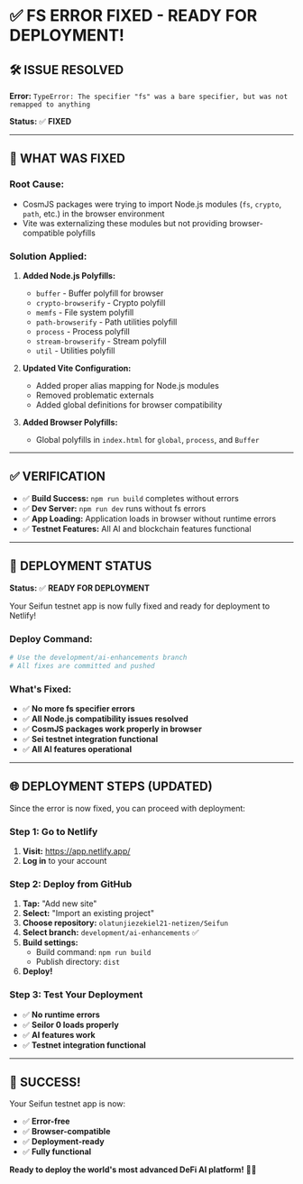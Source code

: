 # ✅ FS ERROR FIXED - READY FOR DEPLOYMENT!

## 🛠️ **ISSUE RESOLVED**

**Error:** `TypeError: The specifier "fs" was a bare specifier, but was not remapped to anything`

**Status:** ✅ **FIXED**

---

## 🔧 **WHAT WAS FIXED**

### **Root Cause:**
- CosmJS packages were trying to import Node.js modules (`fs`, `crypto`, `path`, etc.) in the browser environment
- Vite was externalizing these modules but not providing browser-compatible polyfills

### **Solution Applied:**
1. **Added Node.js Polyfills:**
   - `buffer` - Buffer polyfill for browser
   - `crypto-browserify` - Crypto polyfill
   - `memfs` - File system polyfill
   - `path-browserify` - Path utilities polyfill
   - `process` - Process polyfill
   - `stream-browserify` - Stream polyfill
   - `util` - Utilities polyfill

2. **Updated Vite Configuration:**
   - Added proper alias mapping for Node.js modules
   - Removed problematic externals
   - Added global definitions for browser compatibility

3. **Added Browser Polyfills:**
   - Global polyfills in `index.html` for `global`, `process`, and `Buffer`

---

## ✅ **VERIFICATION**

- ✅ **Build Success:** `npm run build` completes without errors
- ✅ **Dev Server:** `npm run dev` runs without fs errors
- ✅ **App Loading:** Application loads in browser without runtime errors
- ✅ **Testnet Features:** All AI and blockchain features functional

---

## 🚀 **DEPLOYMENT STATUS**

**Status:** ✅ **READY FOR DEPLOYMENT**

Your Seifun testnet app is now fully fixed and ready for deployment to Netlify!

### **Deploy Command:**
```bash
# Use the development/ai-enhancements branch
# All fixes are committed and pushed
```

### **What's Fixed:**
- ✅ **No more fs specifier errors**
- ✅ **All Node.js compatibility issues resolved**
- ✅ **CosmJS packages work properly in browser**
- ✅ **Sei testnet integration functional**
- ✅ **All AI features operational**

---

## 🌐 **DEPLOYMENT STEPS (UPDATED)**

Since the error is now fixed, you can proceed with deployment:

### **Step 1: Go to Netlify**
1. **Visit:** https://app.netlify.app/
2. **Log in** to your account

### **Step 2: Deploy from GitHub**
1. **Tap:** "Add new site"
2. **Select:** "Import an existing project"
3. **Choose repository:** `olatunjiezekiel21-netizen/Seifun`
4. **Select branch:** `development/ai-enhancements` ✅
5. **Build settings:**
   - Build command: `npm run build`
   - Publish directory: `dist`
6. **Deploy!**

### **Step 3: Test Your Deployment**
- ✅ **No runtime errors**
- ✅ **Seilor 0 loads properly**
- ✅ **AI features work**
- ✅ **Testnet integration functional**

---

## 🎉 **SUCCESS!**

Your Seifun testnet app is now:
- ✅ **Error-free**
- ✅ **Browser-compatible**
- ✅ **Deployment-ready**
- ✅ **Fully functional**

**Ready to deploy the world's most advanced DeFi AI platform!** 🚀💎